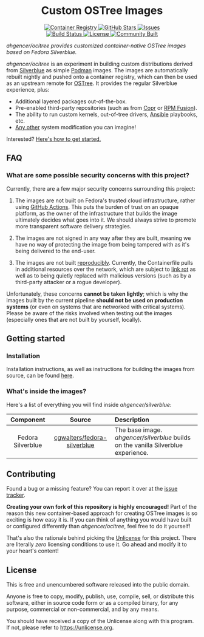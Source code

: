 <h1 align="center">Custom OSTree Images</h1>

<p align="center">
    <a href="https://github.com/ahgencer/ocitree/packages">
        <img alt="Container Registry" src="https://img.shields.io/badge/Container%20Registry-1%20package-8250df">
    </a>
    <a href="https://github.com/ahgencer/ocitree">
        <img alt="GitHub Stars" src="https://img.shields.io/github/stars/ahgencer/ocitree?label=GitHub%20Stars">
    </a>
    <a href="https://github.com/ahgencer/ocitree/issues">
        <img alt="Issues" src="https://img.shields.io/github/issues/ahgencer/ocitree/open?label=Issues">
    </a>
    <br>
    <a href="https://github.com/ahgencer/ocitree/actions">
        <img alt="Build Status" src="https://img.shields.io/github/actions/workflow/status/ahgencer/ocitree/publish.yml?branch=main&label=Build">
    </a>
    <a href="https://github.com/ahgencer/ocitree#license">
        <img alt="License" src="https://img.shields.io/github/license/ahgencer/ocitree?label=License">
    </a>
    <a href="https://github.com/ahgencer/ocitree#contributing">
        <img alt="Community Built" src="https://img.shields.io/badge/Made%20with-%E2%9D%A4-red">
    </a>
</p>

*ahgencer/ocitree provides customized container-native OSTree images based on Fedora Silverblue.*

*ahgencer/ocitree* is an experiment in building custom distributions derived
from [Silverblue](https://silverblue.fedoraproject.org/) as simple [Podman](https://podman.io/) images. The images are
automatically rebuilt nightly and pushed onto a container registry, which can then be used as an upstream remote
for [OSTree](https://ostreedev.github.io/ostree/introduction/). It provides the regular Silverblue experience, plus:

- Additional layered packages out-of-the-box.
- Pre-enabled third-party repositories (such as from [Copr](https://copr.fedorainfracloud.org/)
  or [RPM Fusion](https://rpmfusion.org/)).
- The ability to run custom kernels, out-of-tree drivers, [Ansible](https://www.ansible.com/) playbooks, etc.
- [Any other](https://github.com/coreos/layering-examples) system modification you can imagine!

Interested? [Here's how to get started.](#getting-started)

## FAQ

### What are some possible security concerns with this project?

Currently, there are a few major security concerns surrounding this project:

1. The images are not built on Fedora's trusted cloud infrastructure, rather
   using [GitHub Actions](https://docs.github.com/en/actions). This puts the burden of trust on an opaque platform, as
   the owner of the infrastructure that builds the image ultimately decides what goes into it. We should always strive
   to promote more transparent software delivery strategies.

2. The images are not signed in any way after they are built, meaning we have no way of protecting the image from being
   tampered with as it's being delivered to the end-user.

3. The images are not built [reproducibly](https://reproducible-builds.org/). Currently, the Containerfile pulls in
   additional resources over the network, which are subject to [link rot](https://en.wikipedia.org/wiki/Link_rot) as
   well as to being quietly replaced with malicious versions (such as by a third-party attacker or a rogue developer).

Unfortunately, these concerns **cannot be taken lightly**; which is why the images built by the current pipeline
**should not be used on production systems** (or even on systems that are networked with critical systems). Please be
aware of the risks involved when testing out the images (especially ones that are not built by yourself, locally).

## Getting started

### Installation

Installation instructions, as well as instructions for building the images from source, can be
found [here](docs/INSTALL.md).

### What's inside the images?

Here's a list of everything you will find inside *ahgencer/silverblue*:

|     Component     |                                   Source                                   | Description                                                                        |
|:-----------------:|:--------------------------------------------------------------------------:|:-----------------------------------------------------------------------------------|
| Fedora Silverblue | [cgwalters/fedora-silverblue](https://ghcr.io/cgwalters/fedora-silverblue) | The base image. *ahgencer/silverblue* builds on the vanilla Silverblue experience. |

## Contributing

Found a bug or a missing feature? You can report it over at
the [issue tracker](https://github.com/ahgencer/ocitree/issues).

**Creating your own fork of this repository is highly encouraged!** Part of the reason this new container-based approach
for creating OSTree images is so exciting is how easy it is. If you can think of anything you would have built or
configured differently than *ahgencer/ocitree*, feel free to do it yourself!

That's also the rationale behind picking the [Unlicense](https://unlicense.org/) for this project. There are literally
*zero* licensing conditions to use it. Go ahead and modify it to your heart's content!

## License

This is free and unencumbered software released into the public domain.

Anyone is free to copy, modify, publish, use, compile, sell, or distribute this software, either in source code form or
as a compiled binary, for any purpose, commercial or non-commercial, and by any means.

You should have received a copy of the Unlicense along with this program. If not, please refer
to <https://unlicense.org>.
